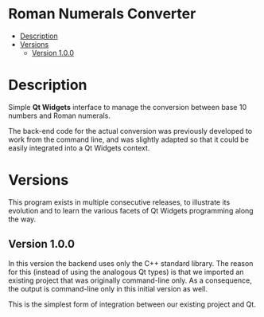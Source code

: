 <!-- omit in toc -->
# Roman Numerals Converter

- [Description](#description)
- [Versions](#versions)
  - [Version 1.0.0](#version-100)


# Description

Simple **Qt Widgets** interface to manage the conversion between base 10 numbers and Roman numerals.

The back-end code for the actual conversion was previously developed to work from the command line, and was slightly adapted so that it could be easily integrated into a Qt Widgets context.

# Versions

This program exists in multiple consecutive releases, to illustrate its evolution and to learn the various facets of Qt Widgets programming along the way.

## Version 1.0.0

In this version the backend uses only the C++ standard library. The reason for this (instead of using the analogous Qt types) is that we imported an existing project that was originally command-line only. As a consequence, the output is command-line only in this initial version as well.

This is the simplest form of integration between our existing project and Qt.
